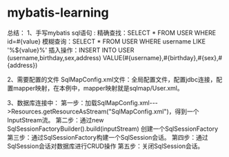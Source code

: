 # mybatis-learning
总结：
1、手写mybatis sql语句 :
	精确查找：SELECT * FROM USER WHERE id=#{value}
	模糊查询：SELECT * FROM USER WHERE username LIKE '%${value}%'
	插入操作：INSERT INTO USER (username,birthday,sex,address) VALUE(#{username},#{birthday},#{sex},#{address})
	
	
2、需要配置的文件
	SqlMapConfig.xml文件：全局配置文件，配置jdbc连接，配置mapper映射，在本例中，mapper映射就是sqlmap/User.xml。
	

3、数据库连接中：
第一步：加载SqlMapConfig.xml--->Resources.getResourceAsStream("SqlMapConfig.xml")，得到一个InputStream流。
第二步：通过new SqlSessionFactoryBuilder().build(inputStream) 创建一个SqlSessionFactory
第三步：通过SqlSessionFactory构建一个SqlSession会话。
第四步：通过SqlSession会话对数据库进行CRUD操作
第五步：关闭SqlSession会话。
